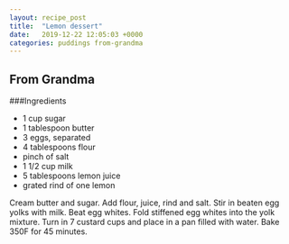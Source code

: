 ```yaml
---
layout: recipe_post
title:  "Lemon dessert"
date:   2019-12-22 12:05:03 +0000
categories: puddings from-grandma
---
```


## From Grandma
###Ingredients
* 1 cup sugar
* 1 tablespoon butter
* 3 eggs, separated
* 4 tablespoons flour
* pinch of salt
* 1 1/2 cup milk
* 5 tablespoons lemon juice
* grated rind of one lemon


Cream butter and sugar. Add flour, juice, rind and salt. Stir in beaten egg yolks with milk. Beat egg whites. Fold stiffened egg whites into the yolk mixture. Turn in 7 custard cups and place in a pan filled with water. Bake 350F for 45 minutes.
